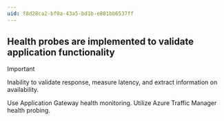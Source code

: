 ```yaml
---
uid: f8d28ca2-bf0a-43a5-bd1b-e801bb6537ff
---
```

## Health probes are implemented to validate application functionality

> [!IMPORTANT]
> Inability to validate response, measure latency, and extract information on availability.

Use Application Gateway health monitoring. Utilize Azure Traffic Manager health probing.